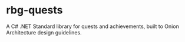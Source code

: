 # rbg-quests
A C# .NET Standard library for quests and achievements, built to Onion Architecture design guidelines.
